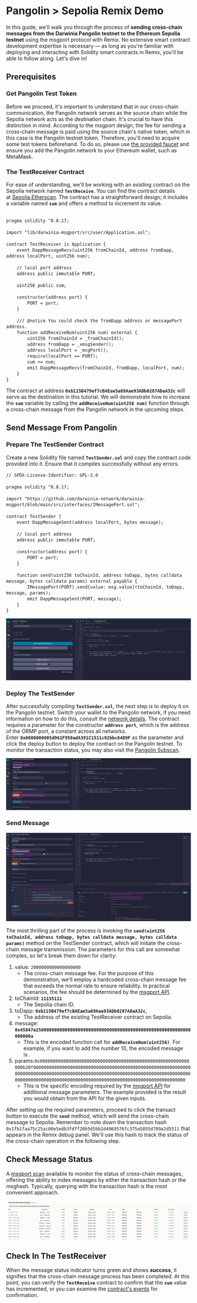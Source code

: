 # Pangolin > Sepolia Remix Demo

In this guide, we'll walk you through the process of **sending cross-chain messages from the Darwinia Pangolin testnet to the Ethereum Sepolia testnet** using the msgport protocol with Remix. No extensive smart contract development expertise is necessary — as long as you're familiar with deploying and interacting with Solidity smart contracts in Remix, you'll be able to follow along. Let's dive in!

## Prerequisites

### Get Pangolin Test Token

Before we proceed, it's important to understand that in our cross-chain communication, the Pangolin network serves as the source chain while the Sepolia network acts as the destination chain. It's crucial to have this distinction in mind. According to the msgport design, the fee for sending a cross-chain message is paid using the source chain's native token, which in this case is the Pangolin testnet token. Therefore, you'll need to acquire some test tokens beforehand. To do so, please use [the provided faucet](https://docs.darwinia.network/evm/chains/pangolin/#faucet) and ensure you add the Pangolin network to your Ethereum wallet, such as MetaMask.

### The TestReceiver Contract

For ease of understanding, we'll be working with an existing contract on the Sepolia network named **`TestReceive`**. You can find the contract details at [Sepolia Etherscan](https://sepolia.etherscan.io/address/0xb115b479ef7cbaeae5a69aae93adb0287adaa32c#code). The contract has a straightforward design; it includes a variable named **`sum`** and offers a method to increment its value.

```solidity linenums="1" title="TestReceiver.sol"

pragma solidity ^0.8.17;

import "lib/darwinia-msgport/src/user/Application.sol";

contract TestReceiver is Application {
    event DappMessageRecv(uint256 fromChainId, address fromDapp, address localPort, uint256 num);

    // local port address
    address public immutable PORT;

    uint256 public sum;

    constructor(address port) {
        PORT = port;
    }

    /// @notice You could check the fromDapp address or messagePort address.
    function addReceiveNum(uint256 num) external {
        uint256 fromChainId = _fromChainId();
        address fromDapp = _xmsgSender();
        address localPort = _msgPort();
        require(localPort == PORT);
        sum += num;
        emit DappMessageRecv(fromChainId, fromDapp, localPort, num);
    }
}
```

The contract at address **`0xb115B479ef7cBAEae5a69Aae93ADb0287ADaA32c`** will serve as the destination in this tutorial. We will demonstrate how to increase the **`sum`** variable by calling the **`addReceiveNum(uint256 num)`** function through a cross-chain message from the Pangolin network in the upcoming steps.

## Send Message From Pangolin

### Prepare The TestSender Contract

Create a new Solidity file named **`TestSender.sol`** and copy the contract code provided into it. Ensure that it compiles successfully without any errors.

```solidity linenums="1" title="TestSender.sol"
// SPDX-License-Identifier: GPL-3.0

pragma solidity ^0.8.17;

import "https://github.com/darwinia-network/darwinia-msgport/blob/main/src/interfaces/IMessagePort.sol";

contract TestSender {
    event DappMessageSent(address localPort, bytes message);

    // local port address
    address public immutable PORT;

    constructor(address port) {
        PORT = port;
    }

    function send(uint256 toChainId, address toDapp, bytes calldata message, bytes calldata params) external payable {
        IMessagePort(PORT).send{value: msg.value}(toChainId, toDapp, message, params);
        emit DappMessageSent(PORT, message);
    }
}

```

![msgport-tutorial-remix-1](../../images/msgport-tutorial-remix-1.png)

### Deploy The TestSender

After successfully compiling **`TestSender.sol`**, the next step is to deploy it on the Pangolin testnet. Switch your wallet to the Pangolin network, if you need information on how to do this, consult the [network details](https://docs.darwinia.network/evm/chains/overview/). The contract requires a parameter for the constructor **`address port`**, which is the address of the ORMP port, a constant across all networks. Enter **`0x0000000005d961F950adA391C1511c92bbc64D9F`** as the parameter and click the deploy button to deploy the contract on the Pangolin testnet. To monitor the transaction status, you may also visit the [Pangolin Subscan](https://pangolin.subscan.io/).


![msgport-tutorial-remix-2](../../images/msgport-tutorial-remix-2.png)

### Send Message

![msgport-tutorial-remix-3](../../images/msgport-tutorial-remix-3.png)

The most thrilling part of the process is invoking the **`send(uint256 toChainId, address toDapp, bytes calldata message, bytes calldata params)`** method on the TestSender contract, which will initiate the cross-chain message transmission. The parameters for this call are somewhat complex, so let's break them down for clarity:

1. value: `2000000000000000000`
    - The cross-chain message fee. For the purpose of this demonstration, we'll employ a hardcoded cross-chain message fee that exceeds the normal rate to ensure reliability. In practical scenarios, the fee should be determined by the [msgport API](../../learn/api.md).
2. toChainId: **`11155111`**
    - The Sepolia chain ID.
3. toDapp: **`0xb115B479ef7cBAEae5a69Aae93ADb0287ADaA32c`**, 
    - The address of the existing TestReceiver contract on Sepolia.
4. message: **`0x45847e25000000000000000000000000000000000000000000000000000000000000000a`**
    - This is the encoded function call for **`addReceiveNum(uint256)`**. For example, if you want to add the number 10, the encoded message is .
5. params:`0x000000000000000000000000000000000000000000000000000000000000b20f000000000000000000000000000000000000000000000000000000000000000000000000000000000000000000000000000000000000000000000000000000600000000000000000000000000000000000000000000000000000000000000000`
    - This is the specific encoding required by the [msgport API](https://docs.darwinia.network/evm/chains/pangolin/#faucet) for additional message parameters. The example provided is the result you would obtain from the API for the given inputs.

After setting up the required parameters, proceed to click the transact button to execute the **`send`** method, which will send the cross-chain message to Sepolia. Remember to note down the transaction hash `0x1fb1faa75c25ac00e5edb3fdff20b5d5bb2d4969576fc375a5855d789a2d5511` that appears in the Remix debug panel. We'll use this hash to track the status of the cross-chain operation in the following step.

## Check Message Status

A [msgport scan](../../learn/scan.md) available to monitor the status of cross-chain messages, offering the ability to index messages by either the transaction hash or the msghash. Typically, querying with the transaction hash is the most convenient approach.


![msgport-tutorial-remix-4](../../images/msgport-tutorial-remix-4.png)

## Check In The TestReceiver

When the message status indicator turns green and shows **success**, it signifies that the cross-chain message process has been completed. At this point, you can verify the **`TestReceive`** contract to confirm that the **`sum`** value has incremented, or you can examine the [contract's events](https://sepolia.etherscan.io/address/0xb115b479ef7cbaeae5a69aae93adb0287adaa32c#events) for confirmation.